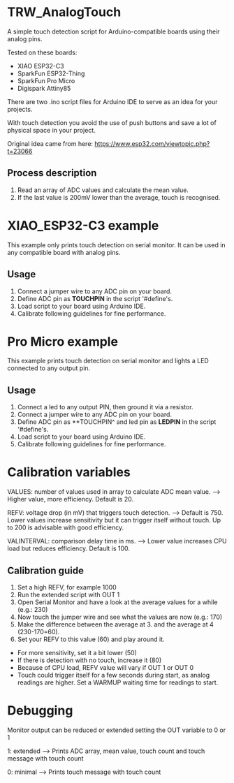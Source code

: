 # TRW_AnalogTouch

A simple touch detection script for Arduino-compatible boards using their analog pins.

Tested on these boards:
 - XIAO ESP32-C3
 - SparkFun ESP32-Thing
 - SparkFun Pro Micro
 - Digispark Attiny85

There are two .ino script files for Arduino IDE to serve as an idea for your projects.

With touch detection you avoid the use of push buttons and save a lot of physical space in your project.

Original idea came from here:
https://www.esp32.com/viewtopic.php?t=23066

## Process description
1. Read an array of ADC values and calculate the mean value.
2. If the last value is 200mV lower than the average, touch is recognised.

# XIAO_ESP32-C3 example

This example only prints touch detection on serial monitor.
It can be used in any compatible board with analog pins.

## Usage
1. Connect a jumper wire to any ADC pin on your board.
2. Define ADC pin as **TOUCHPIN** in the script '#define's.
3. Load script to your board using Arduino IDE.
4. Calibrate following guidelines for fine performance.

# Pro Micro example

This example prints touch detection on serial monitor and lights a LED connected to any output pin.

## Usage
1. Connect a led to any output PIN, then ground it via a resistor.
2. Connect a jumper wire to any ADC pin on your board.
3. Define ADC pin as **TOUCHPIN^ and led pin as **LEDPIN** in the script '#define's.
4. Load script to your board using Arduino IDE.
5. Calibrate following guidelines for fine performance.


# Calibration variables

VALUES: number of values used in array to calculate ADC mean value.
  --> Higher value, more efficiency. Default is 20.

REFV: voltage drop (in mV) that triggers touch detection.
  --> Default is 750. Lower values increase sensitivity but it can trigger itself without touch. Up to 200 is advisable with good efficiency. 

VALINTERVAL: comparison delay time in ms.
  --> Lower value increases CPU load but reduces efficiency. Default is 100.

## Calibration guide
1. Set a high REFV, for example 1000
2. Run the extended script with OUT 1
3. Open Serial Monitor and have a look at the average values for a while (e.g.: 230)
4. Now touch the jumper wire and see what the values are now (e.g.: 170)
5. Make the difference between the average at 3. and the average at 4 (230-170=60).
6. Set your REFV to this value (60) and play around it.
- For more sensitivity, set it a bit lower (50)
- If there is detection with no touch, increase it (80)
- Because of CPU load, REFV value will vary if OUT 1 or OUT 0
- Touch could trigger itself for a few seconds during start, as analog readings are higher. Set a WARMUP waiting time for readings to start.

# Debugging

Monitor output can be reduced or extended setting the OUT variable to 0 or 1

1: extended --> Prints ADC array, mean value, touch count and touch message with touch count

0: minimal  --> Prints touch message with touch count
